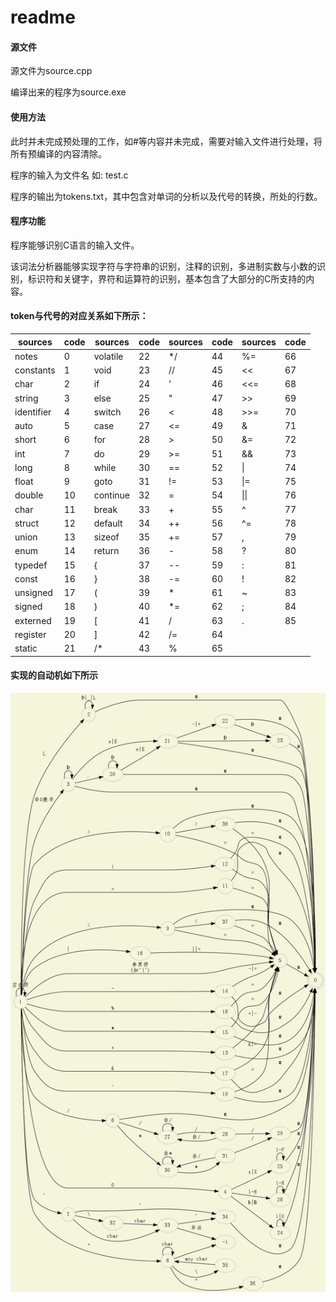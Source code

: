 # readme

#### 源文件

源文件为source.cpp

编译出来的程序为source.exe

#### 使用方法

此时并未完成预处理的工作，如#等内容并未完成，需要对输入文件进行处理，将所有预编译的内容清除。

程序的输入为文件名 如: test.c

程序的输出为tokens.txt，其中包含对单词的分析以及代号的转换，所处的行数。

#### 程序功能

程序能够识别C语言的输入文件。

该词法分析器能够实现字符与字符串的识别，注释的识别，多进制实数与小数的识别，标识符和关键字，界符和运算符的识别，基本包含了大部分的C所支持的内容。



#### token与代号的对应关系如下所示：

| sources    | code | sources  | code | sources | code | sources | code |
| ---------- | ---- | -------- | ---- | ------- | ---- | ------- | ---- |
| notes      | 0    | volatile | 22   | */      | 44   | %=      | 66   |
| constants  | 1    | void     | 23   | //      | 45   | <<      | 67   |
| char       | 2    | if       | 24   | '       | 46   | <<=     | 68   |
| string     | 3    | else     | 25   | "       | 47   | >>      | 69   |
| identifier | 4    | switch   | 26   | <       | 48   | >>=     | 70   |
| auto       | 5    | case     | 27   | <=      | 49   | &       | 71   |
| short      | 6    | for      | 28   | >       | 50   | &=      | 72   |
| int        | 7    | do       | 29   | >=      | 51   | &&      | 73   |
| long       | 8    | while    | 30   | ==      | 52   | \|      | 74   |
| float      | 9    | goto     | 31   | !=      | 53   | \|=     | 75   |
| double     | 10   | continue | 32   | =       | 54   | \|\|    | 76   |
| char       | 11   | break    | 33   | +       | 55   | ^       | 77   |
| struct     | 12   | default  | 34   | ++      | 56   | ^=      | 78   |
| union      | 13   | sizeof   | 35   | +=      | 57   | ,       | 79   |
| enum       | 14   | return   | 36   | -       | 58   | ?       | 80   |
| typedef    | 15   | {        | 37   | --      | 59   | :       | 81   |
| const      | 16   | }        | 38   | -=      | 60   | !       | 82   |
| unsigned   | 17   | (        | 39   | *       | 61   | ~       | 83   |
| signed     | 18   | )        | 40   | *=      | 62   | ;       | 84   |
| externed   | 19   | [        | 41   | /       | 63   | .       | 85   |
| register   | 20   | ]        | 42   | /=      | 64   |         |      |
| static     | 21   | /*       | 43   | %       | 65   |         |      |

#### 实现的自动机如下所示

![DFA](DFA.png)

